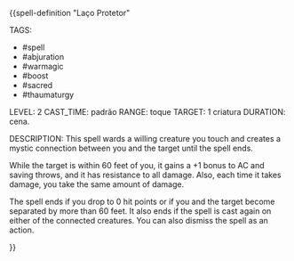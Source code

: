 {{spell-definition "Laço Protetor"

TAGS:
- #spell
- #abjuration
- #warmagic
- #boost
- #sacred
- #thaumaturgy

LEVEL: 2
CAST_TIME: padrão
RANGE: toque
TARGET: 1 criatura
DURATION: cena.

DESCRIPTION:
This spell wards a willing creature you touch and creates a mystic connection between you and the target until the spell ends.  
  
While the target is within 60 feet of you, it gains a +1 bonus to AC and saving throws, and it has resistance to all damage. Also, each time it takes damage, you take the same amount of damage.  
  
The spell ends if you drop to 0 hit points or if you and the target become separated by more than 60 feet. It also ends if the spell is cast again on either of the connected creatures. You can also dismiss the spell as an action.

}}

